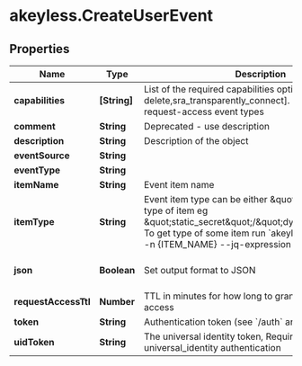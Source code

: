 # akeyless.CreateUserEvent

## Properties

Name | Type | Description | Notes
------------ | ------------- | ------------- | -------------
**capabilities** | **[String]** | List of the required capabilities options: [read, update, delete,sra_transparently_connect]. Relevant only for request-access event types | [optional] 
**comment** | **String** | Deprecated - use description | [optional] 
**description** | **String** | Description of the object | [optional] 
**eventSource** | **String** |  | [optional] 
**eventType** | **String** |  | 
**itemName** | **String** | Event item name | 
**itemType** | **String** | Event item type can be either \&quot;target\&quot; or type of item eg \&quot;static_secret\&quot;/\&quot;dynamic_secret\&quot; To get type of some item run &#x60;akeyless describe-item -n {ITEM_NAME} --jq-expression .item_type&#x60; | 
**json** | **Boolean** | Set output format to JSON | [optional] [default to false]
**requestAccessTtl** | **Number** | TTL in minutes for how long to grant the requested access | [optional] 
**token** | **String** | Authentication token (see &#x60;/auth&#x60; and &#x60;/configure&#x60;) | [optional] 
**uidToken** | **String** | The universal identity token, Required only for universal_identity authentication | [optional] 


